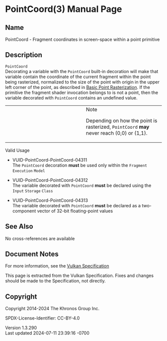# PointCoord(3) Manual Page

## Name

PointCoord - Fragment coordinates in screen-space within a point
primitive



## <a href="#_description" class="anchor"></a>Description

`PointCoord`  
Decorating a variable with the `PointCoord` built-in decoration will
make that variable contain the coordinate of the current fragment within
the point being rasterized, normalized to the size of the point with
origin in the upper left corner of the point, as described in <a
href="https://registry.khronos.org/vulkan/specs/1.3-extensions/html/vkspec.html#primsrast-points-basic"
target="_blank" rel="noopener">Basic Point Rasterization</a>. If the
primitive the fragment shader invocation belongs to is not a point, then
the variable decorated with `PointCoord` contains an undefined value.

<table>
<colgroup>
<col style="width: 50%" />
<col style="width: 50%" />
</colgroup>
<tbody>
<tr>
<td class="icon"><em></em></td>
<td class="content">Note
<p>Depending on how the point is rasterized, <code>PointCoord</code>
<strong>may</strong> never reach (0,0) or (1,1).</p></td>
</tr>
</tbody>
</table>

Valid Usage

- <a href="#VUID-PointCoord-PointCoord-04311"
  id="VUID-PointCoord-PointCoord-04311"></a>
  VUID-PointCoord-PointCoord-04311  
  The `PointCoord` decoration **must** be used only within the
  `Fragment` `Execution` `Model`

- <a href="#VUID-PointCoord-PointCoord-04312"
  id="VUID-PointCoord-PointCoord-04312"></a>
  VUID-PointCoord-PointCoord-04312  
  The variable decorated with `PointCoord` **must** be declared using
  the `Input` `Storage` `Class`

- <a href="#VUID-PointCoord-PointCoord-04313"
  id="VUID-PointCoord-PointCoord-04313"></a>
  VUID-PointCoord-PointCoord-04313  
  The variable decorated with `PointCoord` **must** be declared as a
  two-component vector of 32-bit floating-point values

## <a href="#_see_also" class="anchor"></a>See Also

No cross-references are available

## <a href="#_document_notes" class="anchor"></a>Document Notes

For more information, see the <a
href="https://registry.khronos.org/vulkan/specs/1.3-extensions/html/vkspec.html#PointCoord"
target="_blank" rel="noopener">Vulkan Specification</a>

This page is extracted from the Vulkan Specification. Fixes and changes
should be made to the Specification, not directly.

## <a href="#_copyright" class="anchor"></a>Copyright

Copyright 2014-2024 The Khronos Group Inc.

SPDX-License-Identifier: CC-BY-4.0

Version 1.3.290  
Last updated 2024-07-11 23:39:16 -0700
